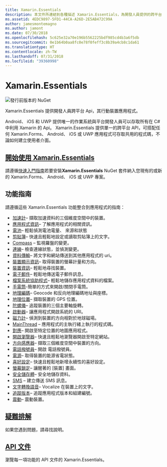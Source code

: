 ```yaml
---
title: Xamarin.Essentials
description: 本文件所連結到各種描述 Xamarin.Essentials，為開發人員提供的跨平台 Api，其行動裝置應用程式的指南。
ms.assetid: 4EDC9897-5FD1-44CA-A26D-2E5AB472C99A
author: jamesmontemagno
ms.author: jamont
ms.date: 07/30/2018
ms.openlocfilehash: 5c625e32a70e196b5562225bdf985cd4b3a6f5db
ms.sourcegitcommit: 0e1b64b0aa8fc0e78f0feff3c8b39a4cb8c1da61
ms.translationtype: HT
ms.contentlocale: zh-TW
ms.lasthandoff: 07/31/2018
ms.locfileid: "39360998"
---
```

# <a name="xamarinessentials"></a>Xamarin.Essentials

![發行前版本的 NuGet](~/media/shared/pre-release.png)

Xamarin.Essentials 提供開發人員跨平台 Api，其行動裝置應用程式。

Android、 iOS 和 UWP 提供唯一的作業系統與平台開發人員可以存取所有在 C# 中利用 Xamarin 的 Api。 Xamarin.Essentials 提供單一的跨平台 API，可搭配任何 Xamarin.Forms、 Android、 iOS 或 UWP 應用程式可存取共用的程式碼，不論如何建立使用者介面。

## <a name="get-started-with-xamarinessentialsget-startedmdcontextxamarinxamarin-forms"></a>[開始使用 Xamarin.Essentials](get-started.md?context=xamarin/xamarin-forms)

請遵循[快速入門指南](get-started.md)若要安裝**Xamarin.Essentials** NuGet 套件納入您現有的或新的 Xamarin.Forms、 Android、 iOS 或 UWP 專案。

## <a name="feature-guides"></a>功能指南

請遵循這些 Xamarin.Essentials 功能整合到應用程式的指南：

* [加速計](accelerometer.md?context=xamarin/xamarin-forms)– 擷取加速資料的三個維度空間中的裝置。
* [應用程式資訊](app-information.md?context=xamarin/xamarin-forms)– 了解應用程式的相關資訊。
* [電池](battery.md?context=xamarin/xamarin-forms)– 輕鬆偵測電池電量、 來源和狀態
* [剪貼簿](clipboard.md?context=xamarin/xamarin-forms)– 快速且輕鬆地設定或讀取剪貼簿上的文字。
* [Compass](compass.md?context=xamarin/xamarin-forms) – 監視羅盤的變更。
* [連線](connectivity.md?context=xamarin/xamarin-forms)– 檢查連線狀態，並偵測變更。
* [資料傳輸](data-transfer.md?context=xamarin/xamarin-forms)– 將文字和網站傳送到其他應用程式的 uri。
* [裝置顯示資訊](device-display.md?context=xamarin/xamarin-forms)– 取得裝置的螢幕計量和方向。
* [裝置資訊](device-information.md?context=xamarin/xamarin-forms)– 輕鬆地尋找裝置。
* [電子郵件](email.md?context=xamarin/xamarin-forms)– 輕鬆地傳送電子郵件訊息。
* [檔案系統協助程式](file-system-helpers.md?context=xamarin/xamarin-forms)– 輕鬆地儲存應用程式資料的檔案。
* [手電筒](flashlight.md?context=xamarin/xamarin-forms)-簡單的方式來開啟/關閉手電筒。
* [地理編碼](geocoding.md?context=xamarin/xamarin-forms)– Geocode 和反向地理編碼地址與座標。
* [地理位置](geolocation.md?context=xamarin/xamarin-forms)– 擷取裝置的 GPS 位置。
* [陀螺儀](gyroscope.md?context=xamarin/xamarin-forms)– 追蹤裝置的三個主要軸旋轉。
* [啟動器](launcher.md?context=xamarin/xamarin-forms)– 讓應用程式開啟系統的 URI。
* [磁力計](magnetometer.md?context=xamarin/xamarin-forms)– 偵測到裝置的方向相對於地球磁場。
* [MainThread](main-thread.md?content=xamarin/xamarin-forms) – 應用程式的主執行緒上執行的程式碼。
* [對應](maps.md?content=xamarin/xamarin-forms)– 開啟至特定位置的地圖應用程式。
* [開啟瀏覽器](open-browser.md?context=xamarin/xamarin-forms)– 快速且輕鬆地瀏覽器開啟至特定網站。
* [方向感應器](orientation-sensor.md?context=xamarin/xamarin-forms)– 擷取三個維度空間中裝置的方向。
* [電話撥號員](phone-dialer.md?context=xamarin/xamarin-forms)– 開啟 電話撥號員。
* [電源](power.md?context=xamarin/xamarin-forms)– 取得裝置的能源省電狀態。
* [喜好設定](preferences.md?context=xamarin/xamarin-forms)– 快速且輕鬆地新增永續性的喜好設定。
* [螢幕鎖定](screen-lock.md?context=xamarin/xamarin-forms)– 讓醒著的 [裝置] 畫面。
* [安全儲存體](secure-storage.md?context=xamarin/xamarin-forms)– 安全地儲存資料。
* [SMS](sms.md?context=xamarin/xamarin-forms) – 建立傳送 SMS 訊息。
* [文字轉換語音](text-to-speech.md?context=xamarin/xamarin-forms)– Vocalize 在裝置上的文字。
* [追蹤版本](version-tracking.md?context=xamarin/xamarin-forms)– 追蹤應用程式版本和組建編號。
* [震動](vibrate.md?context=xamarin/xamarin-forms)– 震動裝置。

## <a name="troubleshootingtroubleshootingmdcontextxamarinxamarin-forms"></a>[疑難排解](troubleshooting.md?context=xamarin/xamarin-forms)

如果您遇到問題，請尋找說明。

## <a name="api-documentationxrefxamarinessentials"></a>[API 文件](xref:Xamarin.Essentials)

瀏覽每一項功能的 API 文件的 Xamarin.Essentials。

